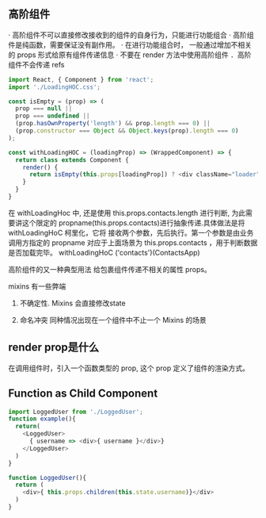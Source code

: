 


## 高阶组件

· 高阶组件不可以直接修改接收到的组件的自身行为，只能进行功能组合
· 高阶组件是纯函数，需要保证没有副作用。
· 在进行功能组合时， 一般通过增加不相关的 props 形式给原有组件传递信息
· 不要在 render 方法中使用高阶组件
．高阶组件不会传递 refs

```js
import React, { Component } from 'react';
import './LoadingHOC.css';

const isEmpty = (prop) => (
  prop === null ||
  prop === undefined ||
  (prop.hasOwnProperty('length') && prop.length === 0) ||
  (prop.constructor === Object && Object.keys(prop).length === 0)
);

const withLoadingHOC = (loadingProp) => (WrappedComponent) => {
  return class extends Component {
    render() {
      return isEmpty(this.props[loadingProp]) ? <div className="loader" /> : <WrappedComponent {...this.props} />;
    }
  }
}
```
在 withLoadingHoc 中, 还是使用 this.props.contacts.length 进行判断, 为此需要讲这个限定的 propname(this.props.contacts)进行抽象传递.具体做法是将 withLoadingHoC 柯里化，它将
接收两个参数，先后执行。第一个参数是由业务调用方指定的 propname 对应于上面场景为
this.props.contacts ，用于判断数据是否加载完毕。
withLoadingHoC ('contacts')(ContactsApp) 


高阶组件的又一种典型用法 给包裹组件传递不相关的属性 props。

mixins 有一些弊端

1. 不确定性. Mixins 会直接修改state

2. 命名冲突 同种情况出现在一个组件中不止一个 Mixins 的场景

## render prop是什么
在调用组件时，引入一个函数类型的 prop, 这个 prop 定义了组件的渲染方式。



## Function as Child Component 

```js
import LoggedUser from './LoggedUser';
function example(){
  return(
    <LoggedUser>
      { username => <div>{ username }</div>}
    </LoggedUser>
  )
}

function LoggedUser(){
  return (
    <div>{ this.props.children(this.state.username)}</div>
  )
}

```